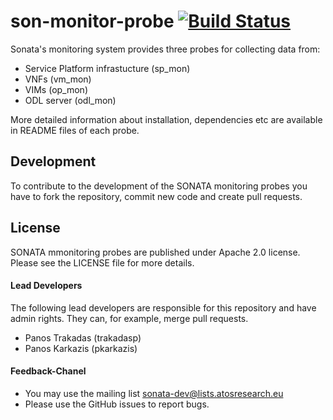 # son-monitor-probe  [![Build Status](http://jenkins.sonata-nfv.eu/buildStatus/icon?job=son-monitor-probe)](http://jenkins.sonata-nfv.eu/job/son-monitor-probe) 

Sonata's monitoring system provides three probes for collecting data from: 
 * Service Platform infrastucture (sp_mon)
 * VNFs (vm_mon)
 * VIMs (op_mon)
 * ODL server (odl_mon)

More detailed information about installation, dependencies etc are available in README files of each probe. 

## Development
To contribute to the development of the SONATA monitoring probes you have to fork the repository, commit new code and create pull requests.

## License
SONATA mmonitoring probes are published under Apache 2.0 license. Please see the LICENSE file for more details.


#### Lead Developers
The following lead developers are responsible for this repository and have admin rights. They can, for example, merge pull requests.

 * Panos Trakadas  (trakadasp)
 * Panos Karkazis  (pkarkazis)

####  Feedback-Chanel
* You may use the mailing list sonata-dev@lists.atosresearch.eu
* Please use the GitHub issues to report bugs.

